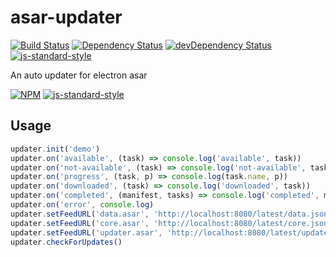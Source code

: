 # asar-updater

[![Build Status](https://travis-ci.org/zce/asar-updater.svg?branch=master)](https://travis-ci.org/zce/asar-updater)
[![Dependency Status](https://david-dm.org/zce/itcast-tms.svg)](https://david-dm.org/zce/itcast-tms)
[![devDependency Status](https://david-dm.org/zce/itcast-tms/dev-status.svg)](https://david-dm.org/zce/itcast-tms#info=devDependencies)
[![js-standard-style](https://img.shields.io/badge/code%20style-standard-brightgreen.svg)](http://standardjs.com/)

An auto updater for electron asar

[![NPM](https://nodei.co/npm/asar-updater.png)](https://nodei.co/npm/asar-updater/)
[![js-standard-style](https://cdn.rawgit.com/feross/standard/master/badge.svg)](https://github.com/feross/standard)

## Usage

```javascript
updater.init('demo')
updater.on('available', (task) => console.log('available', task))
updater.on('not-available', (task) => console.log('not-available', task))
updater.on('progress', (task, p) => console.log(task.name, p))
updater.on('downloaded', (task) => console.log('downloaded', task))
updater.on('completed', (manifest, tasks) => console.log('completed', manifest))
updater.on('error', console.log)
updater.setFeedURL('data.asar', 'http://localhost:8080/latest/data.json')
updater.setFeedURL('core.asar', 'http://localhost:8080/latest/core.json')
updater.setFeedURL('updater.asar', 'http://localhost:8080/latest/updater.json')
updater.checkForUpdates()
```
